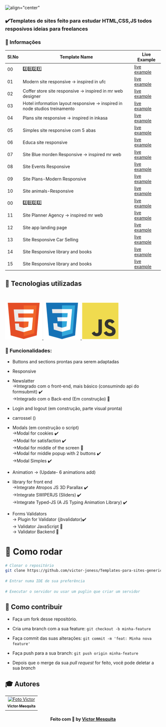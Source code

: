 ![align="center"](https://evernote.com/blog/wp-content/uploads/2018/01/Templates-Guide-header-640x360-640x360.png)

<h3 >
✔️Templates de sites feito para estudar HTML,CSS,JS todos resposivos ideias para freelances
</h3>

### 🔖 Informações

|Sl.No| Template Name  | Live Example |
|-----|----------------|--------------|
|  00  | 2️⃣0️⃣2️⃣1️⃣       |[live example](#)|
|  01  | Modern site responsive -> inspired in ufc                     |[live example](https://imgur.com/gallery/C30dh76)|	                                                  
|  02  | Coffer store site responsive -> inspired in mr web designer           |[live example](https://imgur.com/gallery/JfvETMJ)	|    
|  03  | Hotel information layout responsive -> inspired in node studios treinamento               |[live example](https://imgur.com/gallery/qga2CZO)|	 
|  04  | Plans site responsive -> inspired in inkasa            |[live example](https://imgur.com/gallery/N45wO5a)|	 
|  05  | Simples site responsive com 5 abas |[live example](https://imgur.com/gallery/y85LHdj)|
|  06  | Educa site responsive |[live example](https://imgur.com/gallery/Fqjz1XC)|
|  07  | Site Blue morden Responsive -> inspired mr web   |[live example](https://imgur.com/gallery/4oiyloA)|
|  08  | Site Events Responsive    |[live example](https://imgur.com/gallery/MeiUwk4)|
|  09  | Site Plans-Modern Responsive     |[live example](https://imgur.com/gallery/p1ufzzo)|
|  10  | Site animals-Responsive     |[live example](https://imgur.com/gallery/w7b1zgO)|
|  00  | 2️⃣0️⃣2️⃣2️⃣      |[live example](#)|
|  11  | Site Planner Agency -> inspired mr web     |[live example](https://imgur.com/gallery/zXx626h)|
|  12  | Site app landing page |[live example](https://imgur.com/gallery/h64F995)|
|  13  | Site Responsive Car Selling    |[live example](https://imgur.com/gallery/XztsemN)|
|  14  | Site Responsive library and books |[live example](https://imgur.com/gallery/2XVvdPQ)|
|  15  | Site Responsive library and books |[live example](https://imgur.com/gallery/Ltk8DtL)|



## 🚀 Tecnologias utilizadas 

<br/>
<p align="left">
  <a href="https://developer.mozilla.org/pt-BR/docs/Web/HTML" target="_blank">
    <img
      src="https://raw.githubusercontent.com/devicons/devicon/master/icons/html5/html5-original.svg"
      alt="HTML5"
      width="120"
      height="120"
    />
  </a>

  <a href="https://developer.mozilla.org/pt-BR/docs/Web/CSS" target="_blank">
    <img
      src="https://raw.githubusercontent.com/devicons/devicon/master/icons/css3/css3-original.svg"
      alt="Css3"
      width="120"
      height="120"
    />
  </a>
  
  <a href="https://developer.mozilla.org/en-US/docs/Web/JavaScript" target="_blank">
    <img
      src="https://raw.githubusercontent.com/devicons/devicon/master/icons/javascript/javascript-original.svg"
      alt="javascript"
      width="120"
      height="120"
    />
  </a>
</p>


### :memo: Funcionalidades: 
- Buttons and sections prontas para serem adaptadas
- Responsive
- Newslatter                                                                                    
  ->Integrado com o front-end, mais básico (consumindo api do formsubmit) ✔️                                                               
  ->Integrado com o Back-end (Em construção) 🚧
  
- Login and logout (em construção, parte visual pronta)
- carrossel ()
- Modals (em construção o script)                                                            
  ->Modal for cookies ✔️                                                          
  ->Modal for satisfaction ✔️                                        
  ->Modal for middle of the screen 🚧                                                                
  ->Modal for middle popup with 2 buttons ✔️   
  ->Modal Simples ✔️                                                                    
- Animation -> (Update- 6 animations add)
- library for front end                                                     
    ->Integrate Atropos JS 3D Parallax ✔️                                                                              
    ->Integrate SWIPERJS (Sliders) ✔️                               
    ->Integrate Typed-JS (A JS Typing Animation Library) ✔️                                            
- Forms Validators                                                           
  -> Plugin for Validator (jbvalidator)✔️                                                    
  -> Validator JavaScript 🚧                                                     
  -> Validator Backend 🚧                                                    
# 👷 Como rodar

```bash
# Clonar o repositório
git clone https://github.com/victor-joness/Templates-para-sites-genericos-freelances

# Entrar numa IDE de sua preferência 

# Executar o servidor ou usar um puglin que criar um servidor

```

## 🤔 Como contribuir <br/>

- Faça um fork desse repositório.
- Cria uma branch com a sua feature: `git checkout -b minha-feature`
- Faça commit das suas alterações: `git commit -m 'feat: Minha nova feature'`
- Faça push para a sua branch: `git push origin minha-feature`

- Depois que o merge da sua *pull request* for feito, você pode deletar a sua *branch*


## :mortar_board: Autores

<table align="center">
    <tr>
        <td align="center">
            <a href="https://github.com/victor-joness">
                <img src="https://i.imgur.com/vBnNiVV.png" width="150px;" alt="Foto Victor"/>
                <br />
                <sub><b>Victor Mesquita<sub><b>
            </a>
        </td>    
    </tr>
</table>
<h4 align="center">
   Feito com 💜 by  <a href="https://www.linkedin.com/in/victor-mesquita-b6a211198/" target="_blank"> Victor Mesquita </a>
</h4>
